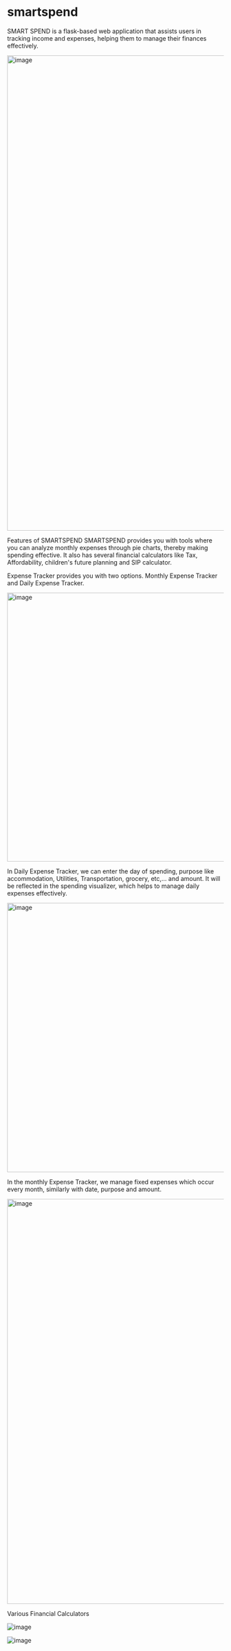 # smartspend
SMART SPEND is a flask-based web application that assists users in tracking income and expenses, helping them to manage their finances effectively.

<img width="1103" alt="image" src="https://github.com/user-attachments/assets/9ec2c482-9ed2-4c73-bc70-b6bb4f55e352">

Features of SMARTSPEND
SMARTSPEND provides you with tools where you can analyze monthly expenses through pie charts, thereby making spending effective. It also has several financial calculators
like Tax, Affordability, children's future planning and SIP calculator.

Expense Tracker provides you with two options.
Monthly Expense Tracker and Daily Expense Tracker.

<img width="624" alt="image" src="https://github.com/user-attachments/assets/9c9413d0-79c2-450f-880f-b941eef314c0">

In Daily Expense Tracker, we can enter the day of spending, purpose like accommodation, Utilities, Transportation, grocery, etc,... and amount. It will be reflected in the spending visualizer, which helps to manage daily expenses effectively.

<img width="625" alt="image" src="https://github.com/user-attachments/assets/cceb338e-ef4d-4076-a048-e5e78e8e4fba">

In the monthly Expense Tracker, we manage fixed expenses which occur every month, similarly with date, purpose and amount.

<img width="940" alt="image" src="https://github.com/user-attachments/assets/97c1fd74-787d-4874-946e-578c75de1fcb">

Various Financial Calculators 

![image](https://github.com/user-attachments/assets/6fe6095e-ebd1-4206-99e5-fd134ca79d23)

![image](https://github.com/user-attachments/assets/635c384a-ec2d-4a04-b76e-0e1d0160c8ce)
